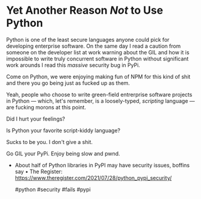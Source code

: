 # Yet Another Reason *Not* to Use Python

Python is one of the least secure languages anyone could pick for
developing enterprise software. On the same day I read a caution from
someone on the developer list at work warning about the GIL and how it
is impossible to write truly concurrent software in Python without
significant work arounds I read this *massive* security bug in PyPi.

Come on Python, we were enjoying making fun of NPM for this kind of shit
and there you go being just as fucked up as them.

Yeah, people who choose to write green-field entrerprise software
projects in Python — which, let's remember, is a loosely-typed,
*scripting* language — are fucking morons at this point.

Did I hurt your feelings? 

Is Python your favorite script-kiddy language?

Sucks to be you. I don't give a shit. 

Go GIL your PyPi. Enjoy being slow and pwnd.

* About half of Python libraries in PyPI may have security issues, boffins say • The Register: <https://www.theregister.com/2021/07/28/python_pypi_security/>

    #python #security #fails #pypi
